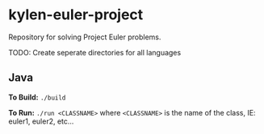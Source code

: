 # kylen-euler-project
Repository for solving Project Euler problems.

TODO: Create seperate directories for all languages

## Java
**To Build:** `./build`

**To Run:** `./run <CLASSNAME>` where `<CLASSNAME>` is the name of the class, IE: euler1, euler2, etc...
